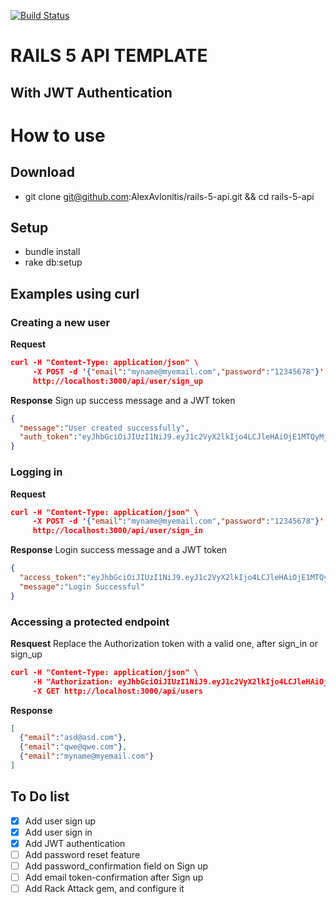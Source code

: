 [![Build Status](https://travis-ci.org/AlexAvlonitis/rails-5-api.svg?branch=master)](https://travis-ci.org/AlexAvlonitis/rails-5-api)

# RAILS 5 API TEMPLATE
## With JWT Authentication

# How to use

## Download
* git clone git@github.com:AlexAvlonitis/rails-5-api.git && cd rails-5-api

## Setup
* bundle install
* rake db:setup

## Examples using curl
### Creating a new user

**Request**
```json
curl -H "Content-Type: application/json" \
     -X POST -d '{"email":"myname@myemail.com","password":"12345678"}' \
     http://localhost:3000/api/user/sign_up
```
**Response**
Sign up success message and a JWT token
```json
{
  "message":"User created successfully",
  "auth_token":"eyJhbGciOiJIUzI1NiJ9.eyJ1c2VyX2lkIjo4LCJleHAiOjE1MTQyMjYxMDN9.ADOGnYeexJpJj8SCHZHL_JFJ3iza9MmXTyWb8wGSFws"
}
```

### Logging in
**Request**
```json
curl -H "Content-Type: application/json" \
     -X POST -d '{"email":"myname@myemail.com","password":"12345678"}' \
     http://localhost:3000/api/user/sign_in
```
**Response** Login success message and a JWT token
```json
{
  "access_token":"eyJhbGciOiJIUzI1NiJ9.eyJ1c2VyX2lkIjo4LCJleHAiOjE1MTQyMjY0MjB9.u-6sECl-_GVj5JfE90ExGcGC5QR8xuJDh_FDbAFI7-w",
  "message":"Login Successful"
}
```

### Accessing a protected endpoint
**Resquest** Replace the Authorization token with a valid one, after sign_in or sign_up
```json
curl -H "Content-Type: application/json" \
     -H "Authorization: eyJhbGciOiJIUzI1NiJ9.eyJ1c2VyX2lkIjo4LCJleHAiOjE1MTQyMjcxMjF9.HRXFrrWU9ZRBCaYflOIAPskEcpNVcZQ7neGOwGTBqeM" \
     -X GET http://localhost:3000/api/users
```
**Response**
```json
[
  {"email":"asd@asd.com"},
  {"email":"qwe@qwe.com"},
  {"email":"myname@myemail.com"}
]
```

## To Do list
- [x] Add user sign up
- [x] Add user sign in
- [x] Add JWT authentication
- [ ] Add password reset feature
- [ ] Add password_confirmation field on Sign up
- [ ] Add email token-confirmation after Sign up
- [ ] Add Rack Attack gem, and configure it
